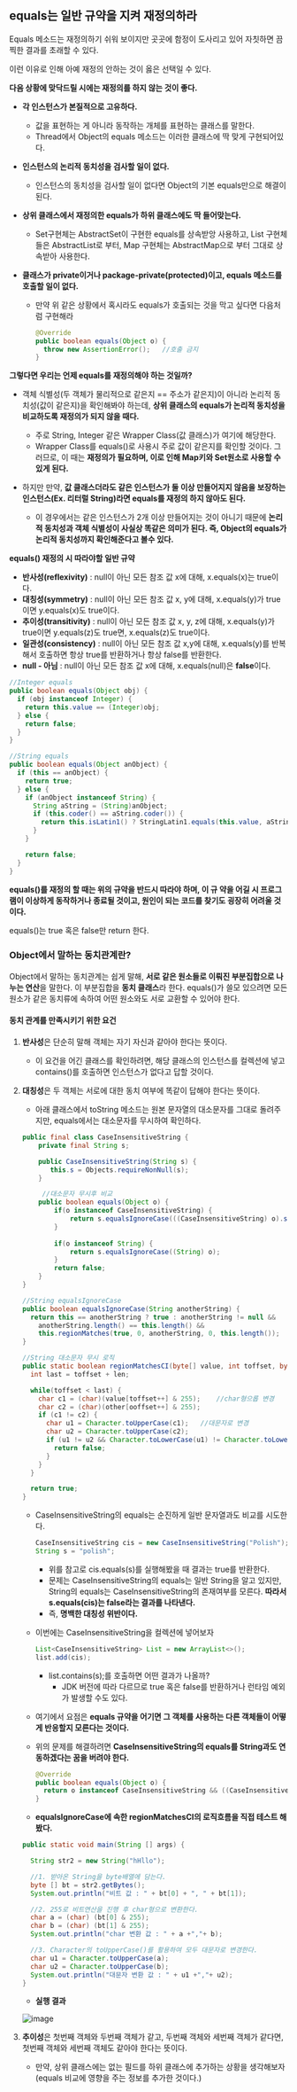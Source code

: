 ## equals는 일반 규약을 지켜 재정의하라

Equals 메소드는 재정의하기 쉬워 보이지만 곳곳에 함정이 도사리고 있어 자칫하면 끔찍한 결과를 초래할 수 있다.

이런 이유로 인해 아예 재정의 안하는 것이 옳은 선택일 수 있다. 



**다음 상황에 맞닥드릴 시에는 재정의를 하지 않는 것이 좋다.**

- **각 인스턴스가 본질적으로 고유하다.** 

  - 값을 표현하는 게 아니라 동작하는 개체를 표현하는 클래스를 말한다.
  - Thread에서 Object의 equals 메소드는 이러한 클래스에 딱 맞게 구현되어있다.

- **인스턴스의 논리적 동치성을 검사할 일이 없다.**

  - 인스턴스의 동치성을 검사할 일이 없다면 Object의 기본 equals만으로 해결이 된다.

- **상위 클래스에서 재정의한 equals가 하위 클래스에도 딱 들어맞는다.**

  - Set구현체는 AbstractSet이 구현한 equals를 상속받앙 사용하고, List 구현체들은 AbstractList로 부터, Map 구현체는 AbstractMap으로 부터 그대로 상속받아 사용한다.

- **클래스가 private이거나 package-private(protected)이고, equals 메소드를 호출할 일이 없다.**

  - 만약 위 같은 상황에서 혹시라도 equals가 호출되는 것을 막고 싶다면 다음처럼 구현해라

    ~~~java
    @Override
    public boolean equals(Object o) {
      throw new AssertionError();	//호출 금지
    }
    ~~~

    

**그렇다면 우리는 언제 equals를 재정의해야 하는 것일까?**

- 객체 식별성(두 객체가 물리적으로 같은지 == 주소가 같은지)이 아니라 논리적 동치성(값이 같은지)을 확인해봐야 하는데, **상위 클래스의 equals가 논리적 동치성을 비교하도록 재정의가 되지 않을 때다.**
  - 주로 String, Integer 같은 Wrapper Class(값 클래스)가 여기에 해당한다. 
  - Wrapper Class를 equals()로 사용시 주로 값이 같은지를 확인할 것이다. 그러므로, 이 때는 **재정의가 필요하며, 이로 인해 Map키와 Set원소로 사용할 수 있게 된다.**



- 하지만 만약, **값 클래스더라도 같은 인스턴스가 둘 이상 만들어지지 않음을 보장하는 인스턴스(Ex. 리터럴 String)라면 equals를 재정의 하지 않아도 된다.**
  - 이 경우에서는 같은 인스턴스가 2개 이상 만들어지는 것이 아니기 때문에 **논리적 동치성과 객체 식별성이 사실상 똑같은 의미가 된다. 즉, Object의 equals가 논리적 동치성까지 확인해준다고 볼수 있다.**



**equals() 재정의 시 따라야할 일반 규약**

- **반사성(reflexivity)** : null이 아닌 모든 참조 값 x에 대해, x.equals(x)는 true이다.
- **대칭성(symmetry)** : null이 아닌 모든 참조 값 x, y에 대해, x.equals(y)가 true이면 y.equals(x)도 true이다.
- **추이성(transitivity)** : null이 아닌 모든 참조 값 x, y, z에 대해, x.equals(y)가 true이면 y.equals(z)도 true면, x.equals(z)도 true이다.
- **일관성(consistency)** : null이 아닌 모든 참조 값 x,y에 대해, x.equals(y)를 반복해서 호출하면 항상 true를 반환하거나 항상 false를 반환한다.
- **null - 아님** : null이 아닌 모든 참조 값 x에 대해, x.equals(null)은 **false**이다.

~~~java
//Integer equals
public boolean equals(Object obj) {
  if (obj instanceof Integer) {
    return this.value == (Integer)obj;
  } else {
    return false;
  }
}

//String equals
public boolean equals(Object anObject) {
  if (this == anObject) {
    return true;
  } else {
    if (anObject instanceof String) {
      String aString = (String)anObject;
      if (this.coder() == aString.coder()) {
        return this.isLatin1() ? StringLatin1.equals(this.value, aString.value) : StringUTF16.equals(this.value, aString.value);
      }
    }

    return false;
  }
}
~~~

**equals()를 재정의 할 때는 위의 규약을 반드시 따라야 하며, 이 규 약을 어길 시 프로그램이 이상하게 동작하거나 종료될 것이고, 원인이 되는 코드를 찾기도 굉장히 어려울 것이다.**

equals()는 true 혹은 false만 return 한다.



### **Object에서 말하는 동치관계란?**

Object에서 말하는 동치관계는 쉽게 말해, **서로 같은 원소들로 이뤄진 부분집합으로 나누는 연산**을 말한다. 이 부분집합을 **동치 클래스**라 한다. equals()가 쓸모 있으려면 모든 원소가 같은 동치류에 속하여 어떤 원소와도 서로 교환할 수 있어야 한다.



#### 동치 관계를 만족시키기 위한 요건

1. **반사성**은 단순히 말해 객체는 자기 자신과 같아야 한다는 뜻이다.

   - 이 요건을 어긴 클래스를 확인하려면, 해당 클래스의 인스턴스를 컬렉션에 넣고 contains()를 호출하면 인스턴스가 없다고 답할 것이다.

2. **대칭성**은 두 객체는 서로에 대한 동치 여부에 똑같이 답해야 한다는 뜻이다.

   - 아래 클래스에서 toString 메소드는 원본 문자열의 대소문자를 그대로 돌려주지만, equals에서는 대소문자를 무시하여 확인하다.

   ~~~java
   public final class CaseInsensitiveString {
       private final String s;
   
       public CaseInsensitiveString(String s) {
          this.s = Objects.requireNonNull(s);
       }
   
     	//대소문자 무시후 비교
       public boolean equals(Object o) {
           if(o instanceof CaseInsensitiveString) {
               return s.equalsIgnoreCase(((CaseInsensitiveString) o).s);
           }
           
           if(o instanceof String) {
               return s.equalsIgnoreCase((String) o);
           }
           return false;
       }
   }
   
   //String equalsIgnoreCase
   public boolean equalsIgnoreCase(String anotherString) {
     return this == anotherString ? true : anotherString != null &&
       anotherString.length() == this.length() && 
       this.regionMatches(true, 0, anotherString, 0, this.length());
   }
   
   //String 대소문자 무시 로직
   public static boolean regionMatchesCI(byte[] value, int toffset, byte[] other, int ooffset, int len) {
     int last = toffset + len;
   
     while(toffset < last) {
       char c1 = (char)(value[toffset++] & 255);	//char형으롭 변경 
       char c2 = (char)(other[ooffset++] & 255);
       if (c1 != c2) {
         char u1 = Character.toUpperCase(c1);	//대문자로 변경
         char u2 = Character.toUpperCase(c2);
         if (u1 != u2 && Character.toLowerCase(u1) != Character.toLowerCase(u2)) {
           return false;
         }
       }
     }
   
     return true;
   }
   ~~~

   

   - CaseInsensitiveString의 equals는 순진하게 일반 문자열과도 비교를 시도한다. 

     ~~~java
     CaseInsensitiveString cis = new CaseInsensitiveString("Polish");
     String s = "polish";
     ~~~

     - 위를 참고로 cis.equals(s)를 실행해봤을 때 결과는 true를 반환한다.
     - 문제는 CaseInsensitiveString의 equals는 일반 String을 알고 있지만, String의 equals는 CaseInsensitiveString의 존재여부를 모른다. **따라서 s.equals(cis)는 false라는 결과를 나타낸다.**
     - 즉, **명백한 대칭성 위반이다.**

     

   - 이번에는 CaseInsensitiveString을 컬렉션에 넣어보자

     ~~~java
     List<CaseInsensitiveString> List = new ArrayList<>();
     list.add(cis);
     ~~~

     - list.contains(s);를 호출하면 어떤 결과가 나올까?
       - JDK 버전에 따라 다르므로 true 혹은 false를 반환하거나 런타임 예외가 발생할 수도 있다.

   

   - 여기에서 요점은 **equals 규약을 어기면 그 객체를 사용하는 다른 객체들이 어떻게 반응할지 모른다는 것이다.**

   - 위의 문제를 해결하려면 **CaseInsensitiveString의 equals를 String과도 연동하겠다는 꿈을 버려야 한다.**

     ~~~java
     @Override
     public boolean equals(Object o) {
       return o instanceof CaseInsensitiveString && ((CaseInsensitiveString) o).s.equalsIgnoreCase(s);
     }
     ~~~

     

   

   - **equalsIgnoreCase에 속한 regionMatchesCI의 로직흐름을 직접 테스트 해봤다.**

   ~~~java
   public static void main(String [] args) {
   
     String str2 = new String("hHllo");
   
     //1. 받아온 String을 byte배열에 담는다.
     byte [] bt = str2.getBytes();
     System.out.println("비트 값 : " + bt[0] + ", " + bt[1]);
   
     //2. 255로 비트연산을 진행 후 char형으로 변환한다.
     char a = (char) (bt[0] & 255);
     char b = (char) (bt[1] & 255);
     System.out.println("char 변환 값 : " + a +","+ b);
   
     //3. Character의 toUpperCase()를 활용하여 모두 대문자로 변경한다.
     char u1 = Character.toUpperCase(a);
     char u2 = Character.toUpperCase(b);
     System.out.println("대문자 변환 값 : " + u1 +","+ u2);
   }
   ~~~

   - **실행 결과**

   ![image](https://user-images.githubusercontent.com/40616436/74012433-954a0180-49cd-11ea-8f04-c689bbfe33d1.png)

   

3. **추이성**은 첫번째 객체와 두번째 객체가 같고, 두번째 객체와 세번째 객체가 같다면, 첫번째 객체와 세번째 객체도 같아야 한다는 뜻이다.

   - 만약, 상위 클래스에는 없는 필드를 하위 클래스에 추가하는 상황을 생각해보자(equals 비교에 영향을 주는 정보를 추가한 것이다.)

     ~~~java
     
     ~~~

     

   